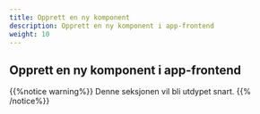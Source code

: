```yaml
---
title: Opprett en ny komponent
description: Opprett en ny komponent i app-frontend 
weight: 10
---
```


## Opprett en ny komponent i app-frontend

{{%notice warning%}}
Denne seksjonen vil bli utdypet snart.
{{% /notice%}}
